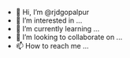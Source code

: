- 👋 Hi, I’m @rjdgopalpur
- 👀 I’m interested in ...
- 🌱 I’m currently learning ...
- 💞️ I’m looking to collaborate on ...
- 📫 How to reach me ...

<!---
rjdgopalpur/rjdgopalpur is a ✨ special ✨ repository because its `README.md` (this file) appears on your GitHub profile.
You can click the Preview link to take a look at your changes.
--->
